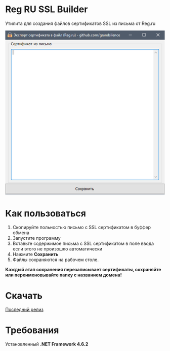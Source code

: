 # Reg RU SSL Builder
Утилита для создания файлов сертификатов SSL из письма от Reg.ru

![Скриншот](https://raw.githubusercontent.com/grandsilence/regru-ssl-builder/master/screenshot.png)

# Как пользоваться
1. Скопируйте польностью письмо с SSL сертификатом в буффер обмена
2. Запустите программу
3. Вставьте содержимое письма с SSL сертификатом в поле ввода если этого не произошло автоматически
4. Нажмите **Сохранить**
5. Файлы сохраняются на рабочем столе.

**Каждый этап сохранения перезаписывает сертификаты, сохраняйте или переименовывайте папку с названием домена!**

# Скачать
[Последний релиз](https://github.com/grandsilence/regru-ssl-builder/releases/latest)

# Требования
Установленный **.NET Framework 4.6.2**